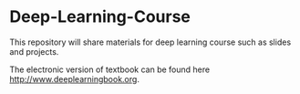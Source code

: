 # Deep-Learning-Course

This repository will share materials for deep learning course such as slides and projects.

The electronic version of textbook can be found here http://www.deeplearningbook.org. 
